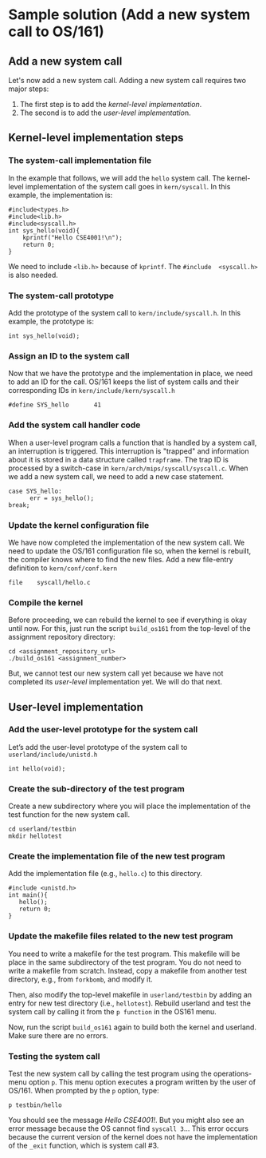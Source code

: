 # Sample solution (Add a new system call to OS/161)


## Add a new system call

Let's now add a new system call. Adding a new system call requires two major steps:

1. The first step is to add the *kernel-level implementation*. 
2. The second is to add the *user-level implementatio*n. 

## Kernel-level implementation steps

### The system-call implementation file
In the example that follows, we will add the `hello` system call. The kernel-level implementation of the system call goes in `kern/syscall`. In this example, the implementation is:

```shell
#include<types.h>
#include<lib.h>
#include<syscall.h>
int sys_hello(void){
    kprintf("Hello CSE4001!\n");    
    return 0; 
}
```

We need to include `<lib.h>` because of `kprintf`. The `#include  <syscall.h>` is also needed. 

### The system-call prototype 
Add the prototype of the system call to `kern/include/syscall.h`. In this example, the prototype is:

```shell
int sys_hello(void);
```

### Assign an ID to the system call

Now that we have the prototype and the implementation in place, we need to add an ID for the call. OS/161 keeps the list of system calls and their corresponding IDs in `kern/include/kern/syscall.h` 

```shell
#define SYS_hello       41
```

### Add the system call handler code

When a user-level program calls a function that is handled by a system call, an interruption is triggered. This interruption is "trapped" and information about it is stored in a data structure called `trapframe`. The trap ID is processed by a switch-case in `kern/arch/mips/syscall/syscall.c`. When we add a new system call, we need to add a new case statement.

```shell
case SYS_hello:
      err = sys_hello();
break; 
```

### Update the kernel configuration file

We have now completed the implementation of the new system call. We need to update the OS/161 configuration file so, when the kernel is rebuilt, the compiler knows where to find the new files. Add a new file-entry definition to `kern/conf/conf.kern` 

```shell
file    syscall/hello.c
```

### Compile the kernel 

Before proceeding, we can rebuild the kernel to see if everything is okay until now. For this, just run the script `build_os161` from the top-level of the assignment repository directory: 
```shell
cd <assignment_repository_url>
./build_os161 <assignment_number>
```



But, we cannot test our new system call yet because we have not completed its *user-level* implementation yet. We will do that next. 


## User-level implementation

### Add the user-level prototype for the system call
Let’s add the user-level prototype of the system call to `userland/include/unistd.h` 

```shell
int hello(void);
```

### Create the sub-directory of the test program
Create a new subdirectory where you will place the implementation of the test function for the new system call.

```shell
cd userland/testbin
mkdir hellotest
```

### Create the implementation file of the new test program

Add the implementation file (e.g., `hello.c`) to this directory.

```shell
#include <unistd.h> 
int main(){
   hello(); 
   return 0; 
}
```
### Update the makefile files related to the new test program

You need to write a makefile for the test program. This makefile will be place in the same subdirectory of the test program. You do not need to write a makefile from scratch. Instead, copy a makefile from another test directory, e.g., from `forkbomb`, and modify it.

 Then, also modify the top-level makefile in `userland/testbin` by adding an entry for new test directory (i.e., `hellotest`). Rebuild userland and test the system call by calling it from the `p function` in the OS161 menu. 

 Now, run the script `build_os161` again to build both the kernel and userland. Make sure there are no errors. 


### Testing the system call
Test the new system call by calling the test program using the operations-menu option `p`. This menu option executes a program written by the user of OS/161. When prompted by the `p` option, type: 

```shell
p testbin/hello
```

You should see the message *Hello CSE4001!*. But you might also see an error message because the OS cannot find `syscall 3`... This error occurs because the current version of the kernel does not have  the implementation of the `_exit` function, which is system call #3.

